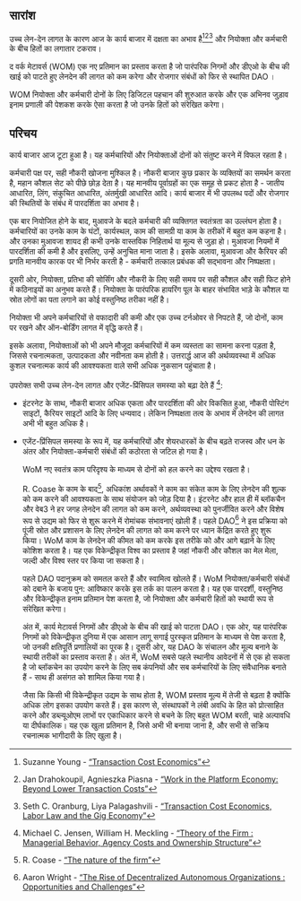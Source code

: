 

## सारांश


उच्च लेन-देन लागत के कारण आज के कार्य बाजार में दक्षता का अभाव है[^1][^2][^3] और नियोक्ता और कर्मचारी के बीच हितों का लगातार टकराव। 

  द वर्क मेटावर्स (WOM) एक नए प्रतिमान का प्रस्ताव करता है जो पारंपरिक निगमों और डीएओ के बीच की खाई को पाटते हुए लेनदेन की लागत को कम करेगा और रोजगार संबंधों को फिर से स्थापित DAO ।

  WOM नियोक्ता और कर्मचारी दोनों के लिए डिजिटल पहचान की शुरुआत करके और एक अभिनव जुड़ाव इनाम प्रणाली की पेशकश करके ऐसा करता है जो उनके हितों को संरेखित करेगा।


## परिचय


  कार्य बाजार आज टूटा हुआ है। यह कर्मचारियों और नियोक्ताओं दोनों को संतुष्ट करने में विफल रहता है।

  कर्मचारी पक्ष पर, सही नौकरी खोजना मुश्किल है। नौकरी बाजार कुछ प्रकार के व्यक्तियों का समर्थन करता है, महान कौशल सेट को पीछे छोड़ देता है। यह मानवीय पूर्वाग्रहों का एक समूह से प्रकट होता है - जातीय आधारित, लिंग, संकुचित आधारित, अंतर्मुखी आधारित आदि। कार्य बाजार में भी उपलब्ध पदों और रोजगार की स्थितियों के संबंध में पारदर्शिता का अभाव है।

  एक बार नियोजित होने के बाद, मुआवजे के बदले कर्मचारी की व्यक्तिगत स्वतंत्रता का उल्लंघन होता है। कर्मचारियों का उनके काम के घंटों, कार्यस्थल, काम की सामग्री या काम के तरीकों में बहुत कम कहना है। और उनका मुआवजा शायद ही कभी उनके वास्तविक निहितार्थ या मूल्य से जुड़ा हो। मुआवजा नियमों में पारदर्शिता की कमी है और इसलिए, उन्हें अनुचित माना जाता है। इसके अलावा, मुआवजा और कैरियर की प्रगति मानवीय कारक पर भी निर्भर करती है - कर्मचारी तत्काल प्रबंधक की सद्भावना और निष्पक्षता।

  दूसरी ओर, नियोक्ता, प्रतिभा की सोर्सिंग और नौकरी के लिए सही समय पर सही कौशल और सही फिट होने में कठिनाइयों का अनुभव करते हैं। नियोक्ता के पारंपरिक हायरिंग पूल के बाहर संभावित भाड़े के कौशल या स्रोत लोगों का पता लगाने का कोई वस्तुनिष्ठ तरीका नहीं है।

  नियोक्ता भी अपने कर्मचारियों से वफादारी की कमी और एक उच्च टर्नओवर से निपटते हैं, जो दोनों, काम पर रखने और ऑन-बोर्डिंग लागत में वृद्धि करते हैं।

  इसके अलावा, नियोक्ताओं को भी अपने मौजूदा कर्मचारियों में कम व्यस्तता का सामना करना पड़ता है, जिससे रचनात्मकता, उत्पादकता और नवीनता कम होती है। उत्तरार्द्ध आज की अर्थव्यवस्था में अधिक कुशल रचनात्मक कार्य की आवश्यकता वाले सभी अधिक नुकसान पहुंचाता है।

  उपरोक्त सभी उच्च लेन-देन लागत और एजेंट-प्रिंसिपल समस्या को बढ़ा देते हैं [^4]:

- इंटरनेट के साथ, नौकरी बाजार अधिक एकता और पारदर्शिता की ओर विकसित हुआ, नौकरी पोस्टिंग साइटों, कैरियर साइटों आदि के लिए धन्यवाद। लेकिन निष्पक्षता तत्व के अभाव में लेनदेन की लागत अभी भी बहुत अधिक है।
- एजेंट-प्रिंसिपल समस्या के रूप में, यह कर्मचारियों और शेयरधारकों के बीच बढ़ते राजस्व और धन के अंतर और नियोक्ता-कर्मचारी संबंधों की कठोरता से जटिल हो गया है।

  WoM नए स्वतंत्र काम परिदृश्य के माध्यम से दोनों को हल करने का उद्देश्य रखता है।


  R. Coase के काम के बाद[^5], अधिकांश अर्थावकों ने काम का संकेत काम के लिए लेनदेन की शुल्क को कम करने की आवश्यकता के साथ संयोजन को जोड़ दिया है। इंटरनेट और हाल ही में ब्लॉकचैन और वेब3 ने हर जगह लेनदेन की लागत को कम करने, अर्थव्यवस्था को पुनर्जीवित करने और विशेष रूप से उद्यम को फिर से शुरू करने में रोमांचक संभावनाएं खोली हैं। पहले DAO[^6] ने इस प्रक्रिया को पूंजी स्रोत और प्रशासन के लिए लेनदेन की लागत को कम करने पर ध्यान केंद्रित करते हुए शुरू किया। WoM काम के लेनदेन की कीमत को कम करके इस तरीके को और आगे बढ़ाने के लिए कोशिश करता है। यह एक विकेन्द्रीकृत विश्व का प्रस्ताव है जहां नौकरी और कौशल का मेल मेला, जल्दी और विश्व स्तर पर किया जा सकता है।


  पहले DAO पदानुक्रम को समतल करते हैं और स्वामित्व खोलते हैं। WoM नियोक्ता/कर्मचारी संबंधों को दबाने के बजाय पुन: आविष्कार करके इस तर्क का पालन करता है। यह एक पारदर्शी, वस्तुनिष्ठ और विकेन्द्रीकृत इनाम प्रतिमान पेश करता है, जो नियोक्ता और कर्मचारी हितों को स्थायी रूप से संरेखित करेगा।


  अंत में, कार्य मेटावर्स निगमों और डीएओ के बीच की खाई को पाटता DAO। एक ओर, यह पारंपरिक निगमों को विकेन्द्रीकृत दुनिया में एक आसान लागू सगाई पुरस्कृत प्रतिमान के माध्यम से पेश करता है, जो उनकी क्षतिपूर्ति प्रणालियों का पूरक है। दूसरी ओर, यह DAO के संचालन और मूल्य बनाने के स्थायी तरीकों का प्रस्ताव करता है। अंत में, WoM सबसे पहले स्थानीय आवेदनों में से एक हो सकता है जो ब्लॉकचेन का उपयोग करने के लिए सब कंपनियों और सब कर्मचारियों के लिए संवैधानिक बनाते हैं - साथ ही असंगत को शामिल किया गया है।

  जैसा कि किसी भी विकेन्द्रीकृत उद्यम के साथ होता है, WOM प्रस्ताव मूल्य में तेजी से बढ़ता है क्योंकि अधिक लोग इसका उपयोग करते हैं। इस कारण से, संस्थापकों ने लंबी अवधि के हित को प्रोत्साहित करने और डब्ल्यूओएम लाभों पर एकाधिकार करने से बचने के लिए बहुत WOM बरती, चाहे अल्पावधि या दीर्घकालिक। यह एक खुला प्रतिमान है, जिसे अभी भी बनाया जाना है, और सभी से सक्रिय रचनात्मक भागीदारी के लिए खुला है।


[^1]: Suzanne Young - [“Transaction Cost Economics”](https://www.academia.edu/24703426/Transaction_Cost_Economics)
[^2]: Jan Drahokoupil, Agnieszka Piasna - [“Work in the Platform Economy: Beyond Lower Transaction Costs”](https://www.intereconomics.eu/contents/year/2017/number/6/article/work-in-the-platform-economy-beyond-lower-transaction-costs.html)
[^3]: Seth C. Oranburg, Liya Palagashvili - [“Transaction Cost Economics, Labor Law and the Gig Economy”](https://dsc.duq.edu/cgi/viewcontent.cgi?article=1115&context=law-faculty-scholarship)
[^4]: Michael C. Jensen, William H. Meckling - [“Theory of the Firm : Managerial Behavior, Agency Costs and Ownership Structure”](https://www.sfu.ca/~wainwrig/Econ400/jensen-meckling.pdf)
[^5]: R. Coase - [“The nature of the firm”](http://econdse.org/wp-content/uploads/2014/09/firm-coase.pdf)
[^6]: Aaron Wright - [“The Rise of Decentralized Autonomous Organizations : Opportunities and Challenges”](https://stanford-jblp.pubpub.org/pub/rise-of-daos/release/1)